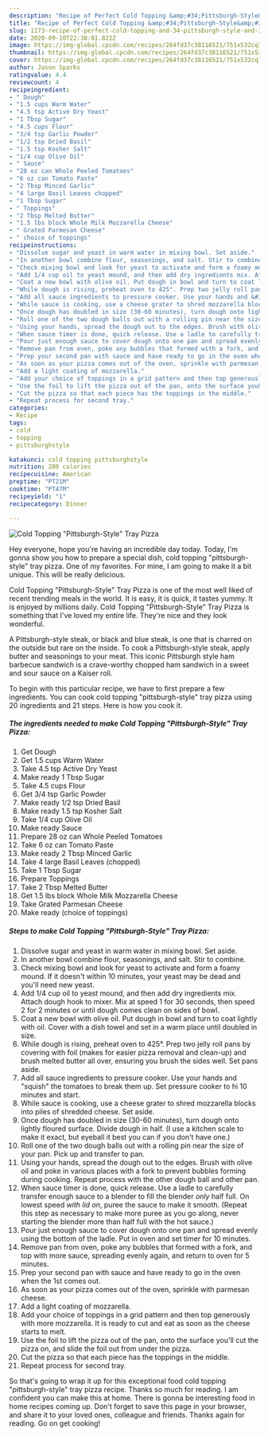 ```yaml
---
description: "Recipe of Perfect Cold Topping &amp;#34;Pittsburgh-Style&amp;#34; Tray Pizza"
title: "Recipe of Perfect Cold Topping &amp;#34;Pittsburgh-Style&amp;#34; Tray Pizza"
slug: 1173-recipe-of-perfect-cold-topping-and-34-pittsburgh-style-and-34-tray-pizza
date: 2020-09-10T22:38:01.822Z
image: https://img-global.cpcdn.com/recipes/264fd37c38116521/751x532cq70/cold-topping-pittsburgh-style-tray-pizza-recipe-main-photo.jpg
thumbnail: https://img-global.cpcdn.com/recipes/264fd37c38116521/751x532cq70/cold-topping-pittsburgh-style-tray-pizza-recipe-main-photo.jpg
cover: https://img-global.cpcdn.com/recipes/264fd37c38116521/751x532cq70/cold-topping-pittsburgh-style-tray-pizza-recipe-main-photo.jpg
author: Jason Sparks
ratingvalue: 4.4
reviewcount: 4
recipeingredient:
- " Dough"
- "1.5 cups Warm Water"
- "4.5 tsp Active Dry Yeast"
- "1 Tbsp Sugar"
- "4.5 cups Flour"
- "3/4 tsp Garlic Powder"
- "1/2 tsp Dried Basil"
- "1.5 tsp Kosher Salt"
- "1/4 cup Olive Oil"
- " Sauce"
- "28 oz can Whole Peeled Tomatoes"
- "6 oz can Tomato Paste"
- "2 Tbsp Minced Garlic"
- "4 large Basil Leaves chopped"
- "1 Tbsp Sugar"
- " Toppings"
- "2 Tbsp Melted Butter"
- "1.5 lbs block Whole Milk Mozzarella Cheese"
- " Grated Parmesan Cheese"
- " choice of toppings"
recipeinstructions:
- "Dissolve sugar and yeast in warm water in mixing bowl. Set aside."
- "In another bowl combine flour, seasonings, and salt. Stir to combine."
- "Check mixing bowl and look for yeast to activate and form a foamy mound. If it doesn&#39;t within 10 minutes, your yeast may be dead and you&#39;ll need new yeast."
- "Add 1/4 cup oil to yeast mound, and then add dry ingredients mix. Attach dough hook to mixer. Mix at speed 1 for 30 seconds, then speed 2 for 2 minutes or until dough comes clean on sides of bowl."
- "Coat a new bowl with olive oil. Put dough in bowl and turn to coat lightly with oil. Cover with a dish towel and set in a warm place until doubled in size."
- "While dough is rising, preheat oven to 425°. Prep two jelly roll pans by covering with foil (makes for easier pizza removal and clean-up) and brush melted butter all over, ensuring you brush the sides well. Set pans aside."
- "Add all sauce ingredients to pressure cooker. Use your hands and &#34;squish&#34; the tomatoes to break them up. Set pressure cooker to hi 10 minutes and start."
- "While sauce is cooking, use a cheese grater to shred mozzarella blocks into piles of shredded cheese. Set aside."
- "Once dough has doubled in size (30-60 minutes), turn dough onto lightly floured surface. Divide dough in half. (I use a kitchen scale to make it exact, but eyeball it best you can if you don&#39;t have one.)"
- "Roll one of the two dough balls out with a rolling pin near the size of your pan. Pick up and transfer to pan."
- "Using your hands, spread the dough out to the edges. Brush with olive oil and poke in various places with a fork to prevent bubbles forming during cooking. Repeat process with the other dough ball and other pan."
- "When sauce timer is done, quick release. Use a ladle to carefully transfer enough sauce to a blender to fill the blender *only* half full. On lowest speed *with lid on*, puree the sauce to make it smooth. (Repeat this step as necessary to make more puree as you go along, never starting the blender more than half full with the hot sauce.)"
- "Pour just enough sauce to cover dough onto one pan and spread evenly using the bottom of the ladle. Put in oven and set timer for 10 minutes."
- "Remove pan from oven, poke any bubbles that formed with a fork, and top with more sauce, spreading evenly again, and return to oven for 5 minutes."
- "Prep your second pan with sauce and have ready to go in the oven when the 1st comes out."
- "As soon as your pizza comes out of the oven, sprinkle with parmesan cheese."
- "Add a light coating of mozzarella."
- "Add your choice of toppings in a grid pattern and then top generously with more mozzarella. It is ready to cut and eat as soon as the cheese starts to melt."
- "Use the foil to lift the pizza out of the pan, onto the surface you&#39;ll cut the pizza on, and slide the foil out from under the pizza."
- "Cut the pizza so that each piece has the toppings in the middle."
- "Repeat process for second tray."
categories:
- Recipe
tags:
- cold
- topping
- pittsburghstyle

katakunci: cold topping pittsburghstyle 
nutrition: 280 calories
recipecuisine: American
preptime: "PT21M"
cooktime: "PT47M"
recipeyield: "1"
recipecategory: Dinner

---
```



![Cold Topping &#34;Pittsburgh-Style&#34; Tray Pizza](https://img-global.cpcdn.com/recipes/264fd37c38116521/751x532cq70/cold-topping-pittsburgh-style-tray-pizza-recipe-main-photo.jpg)

Hey everyone, hope you're having an incredible day today. Today, I'm gonna show you how to prepare a special dish, cold topping &#34;pittsburgh-style&#34; tray pizza. One of my favorites. For mine, I am going to make it a bit unique. This will be really delicious.

Cold Topping &#34;Pittsburgh-Style&#34; Tray Pizza is one of the most well liked of recent trending meals in the world. It is easy, it is quick, it tastes yummy. It is enjoyed by millions daily. Cold Topping &#34;Pittsburgh-Style&#34; Tray Pizza is something that I've loved my entire life. They're nice and they look wonderful.

A Pittsburgh-style steak, or black and blue steak, is one that is charred on the outside but rare on the inside. To cook a Pittsburgh-style steak, apply butter and seasonings to your meat. This iconic Pittsburgh style ham barbecue sandwich is a crave-worthy chopped ham sandwich in a sweet and sour sauce on a Kaiser roll.


To begin with this particular recipe, we have to first prepare a few ingredients. You can cook cold topping &#34;pittsburgh-style&#34; tray pizza using 20 ingredients and 21 steps. Here is how you cook it.

<!--inarticleads1-->

##### The ingredients needed to make Cold Topping &#34;Pittsburgh-Style&#34; Tray Pizza:

1. Get  Dough
1. Get 1.5 cups Warm Water
1. Take 4.5 tsp Active Dry Yeast
1. Make ready 1 Tbsp Sugar
1. Take 4.5 cups Flour
1. Get 3/4 tsp Garlic Powder
1. Make ready 1/2 tsp Dried Basil
1. Make ready 1.5 tsp Kosher Salt
1. Take 1/4 cup Olive Oil
1. Make ready  Sauce
1. Prepare 28 oz can Whole Peeled Tomatoes
1. Take 6 oz can Tomato Paste
1. Make ready 2 Tbsp Minced Garlic
1. Take 4 large Basil Leaves (chopped)
1. Take 1 Tbsp Sugar
1. Prepare  Toppings
1. Take 2 Tbsp Melted Butter
1. Get 1.5 lbs block Whole Milk Mozzarella Cheese
1. Take  Grated Parmesan Cheese
1. Make ready  (choice of toppings)




<!--inarticleads2-->

##### Steps to make Cold Topping &#34;Pittsburgh-Style&#34; Tray Pizza:

1. Dissolve sugar and yeast in warm water in mixing bowl. Set aside.
1. In another bowl combine flour, seasonings, and salt. Stir to combine.
1. Check mixing bowl and look for yeast to activate and form a foamy mound. If it doesn&#39;t within 10 minutes, your yeast may be dead and you&#39;ll need new yeast.
1. Add 1/4 cup oil to yeast mound, and then add dry ingredients mix. Attach dough hook to mixer. Mix at speed 1 for 30 seconds, then speed 2 for 2 minutes or until dough comes clean on sides of bowl.
1. Coat a new bowl with olive oil. Put dough in bowl and turn to coat lightly with oil. Cover with a dish towel and set in a warm place until doubled in size.
1. While dough is rising, preheat oven to 425°. Prep two jelly roll pans by covering with foil (makes for easier pizza removal and clean-up) and brush melted butter all over, ensuring you brush the sides well. Set pans aside.
1. Add all sauce ingredients to pressure cooker. Use your hands and &#34;squish&#34; the tomatoes to break them up. Set pressure cooker to hi 10 minutes and start.
1. While sauce is cooking, use a cheese grater to shred mozzarella blocks into piles of shredded cheese. Set aside.
1. Once dough has doubled in size (30-60 minutes), turn dough onto lightly floured surface. Divide dough in half. (I use a kitchen scale to make it exact, but eyeball it best you can if you don&#39;t have one.)
1. Roll one of the two dough balls out with a rolling pin near the size of your pan. Pick up and transfer to pan.
1. Using your hands, spread the dough out to the edges. Brush with olive oil and poke in various places with a fork to prevent bubbles forming during cooking. Repeat process with the other dough ball and other pan.
1. When sauce timer is done, quick release. Use a ladle to carefully transfer enough sauce to a blender to fill the blender *only* half full. On lowest speed *with lid on*, puree the sauce to make it smooth. (Repeat this step as necessary to make more puree as you go along, never starting the blender more than half full with the hot sauce.)
1. Pour just enough sauce to cover dough onto one pan and spread evenly using the bottom of the ladle. Put in oven and set timer for 10 minutes.
1. Remove pan from oven, poke any bubbles that formed with a fork, and top with more sauce, spreading evenly again, and return to oven for 5 minutes.
1. Prep your second pan with sauce and have ready to go in the oven when the 1st comes out.
1. As soon as your pizza comes out of the oven, sprinkle with parmesan cheese.
1. Add a light coating of mozzarella.
1. Add your choice of toppings in a grid pattern and then top generously with more mozzarella. It is ready to cut and eat as soon as the cheese starts to melt.
1. Use the foil to lift the pizza out of the pan, onto the surface you&#39;ll cut the pizza on, and slide the foil out from under the pizza.
1. Cut the pizza so that each piece has the toppings in the middle.
1. Repeat process for second tray.




So that's going to wrap it up for this exceptional food cold topping &#34;pittsburgh-style&#34; tray pizza recipe. Thanks so much for reading. I am confident you can make this at home. There is gonna be interesting food in home recipes coming up. Don't forget to save this page in your browser, and share it to your loved ones, colleague and friends. Thanks again for reading. Go on get cooking!
